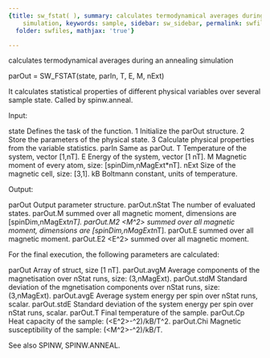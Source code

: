 ```yaml
---
{title: sw_fstat( ), summary: calculates termodynamical averages during an annealing
    simulation, keywords: sample, sidebar: sw_sidebar, permalink: swfiles_sw_fstat.html,
  folder: swfiles, mathjax: 'true'}

---
```

calculates termodynamical averages during an annealing simulation
 
parOut = SW_FSTAT(state, parIn, T, E, M, nExt)
 
It calculates statistical properties of different physical variables over
several sample state. Called by spinw.anneal.
 
Input:
 
state         Defines the task of the function.
              1   Initialize the parOut structure.
              2   Store the parameters of the physical state.
              3   Calculate physical properties from the variable
                  statistics.
parIn         Same as parOut.
T             Temperature of the system, vector [1,nT].
E             Energy of the system, vector [1 nT].
M             Magnetic moment of every atom, size: [spinDim,nMagExt*nT].
nExt          Size of the magnetic cell, size: [3,1].
kB            Boltmann constant, units of temperature.
 
Output:
 
parOut        Output parameter structure.
parOut.nStat  The number of evaluated states.
parOut.M      <M> summed over all magnetic moment, dimensions are
              [spinDim,nMagExt*nT].
parOut.M2     <M^2> summed over all magnetic moment, dimensions are
              [spinDim,nMagExt*nT].
parOut.E      <E> summed over all magnetic moment.
parOut.E2     <E^2> summed over all magnetic moment.
 
 
For the final execution, the following parameters are calculated:
 
parOut        Array of struct, size [1 nT].
parOut.avgM   Average components of the magnetisation over nStat runs,
              size: (3,nMagExt).
parOut.stdM   Standard deviation of the mgnetisation components over
              nStat runs, size: (3,nMagExt).
parOut.avgE   Average system energy per spin over nStat runs, scalar.
parOut.stdE   Standard deviation of the system energy per spin over
              nStat runs, scalar.
parOut.T      Final temperature of the sample.
parOut.Cp     Heat capacity of the sample: (<E^2>-<E>^2)/kB/T^2.
parOut.Chi    Magnetic susceptibility of the sample: (<M^2>-<M>^2)/kB/T.
 
See also SPINW, SPINW.ANNEAL.
 
